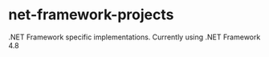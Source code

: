 # net-framework-projects


.NET Framework specific implementations. Currently using .NET Framework 4.8
 
